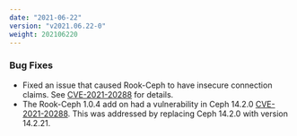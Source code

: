 ```yaml
---
date: "2021-06-22"
version: "v2021.06.22-0"
weight: 202106220
---
```


### <span class="label label-orange">Bug Fixes</span>
- Fixed an issue that caused Rook-Ceph to have insecure connection claims. See [CVE-2021-20288](https://docs.ceph.com/en/latest/security/CVE-2021-20288/) for details.
- The Rook-Ceph 1.0.4 add on had a vulnerability in Ceph 14.2.0 [CVE-2021-20288](https://cve.mitre.org/cgi-bin/cvename.cgi?name=CVE-2021-20288). This was addressed by replacing Ceph 14.2.0 with version 14.2.21.